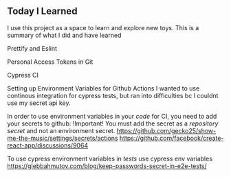 ## Today I Learned

I use this project as a space to learn and explore new toys. This is a summary of what I did and have learned

Prettify and Eslint

Personal Access Tokens in Git

Cypress CI

Setting up Environment Variables for Github Actions
I wanted to use continous integration for cypress tests, but ran into difficulties bc I couldnt use my secret api key.

In order to use environment variables in your _code_ for CI, you need to add your secrets to github:
!Important! You must add the secret as a _repository secret_ and not an environment secret.
https://github.com/gecko25/show-me-the-music/settings/secrets/actions
https://github.com/facebook/create-react-app/discussions/9064

To use cypress environment variables in _tests_ use cypress env variables
https://glebbahmutov.com/blog/keep-passwords-secret-in-e2e-tests/
